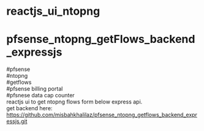 # reactjs_ui_ntopng
# pfsense_ntopng_getFlows_backend_expressjs  
#pfsense  
#ntopng  
#getflows  
#pfsense billing portal  
#pfsnese data cap counter  
reactjs ui to get ntopng flows form below express api.  
  get backend here:
  https://github.com/misbahkhalilaz/pfsense_ntopng_getflows_backend_expressjs.git
